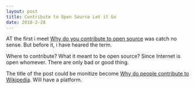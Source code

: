 ```yaml
---
layout: post
title: Contribute to Open Source Let it Go
date: 2018-2-28
---
```

AT the first i meet [Why do you contribute to open source](http://www.yegor256.com/2017/05/30/why-contribute-to-open-source.html) was catch no sense. But before it, i have heared the term.

Where to contribute? What it meant to be open source? Since Internet is open whomever. There are only bad or good thing.

The title of the post could be monitize become [Why do people contribute to Wikipedia](http://wikipediocracy.com/2015/10/27/why-do-people-contribute-to-wikipedia). Will have a platform.
